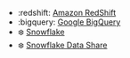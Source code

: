 <!-- To add an entry, first add an SVG logo in overrides/.icons, then add a new line item in the table. Wrap the icon filename in colons to reference it. -->

<div class="grid cards" markdown>

- :redshift: [Amazon RedShift](../data/destinations/redshift.md)
- :bigquery: [Google BigQuery](../data/destinations/bigquery.md)
- :snowflake: [Snowflake](../data/destinations/snowflake.md)
- :snowflake: [Snowflake Data Share](../data/destinations/snowflake-data-share.md)

</div>